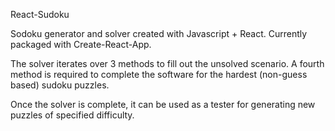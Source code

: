 React-Sudoku

Sodoku generator and solver created with Javascript + React.
Currently packaged with Create-React-App.

The solver iterates over 3 methods to fill out the unsolved scenario. A fourth method is required to complete the software for the hardest (non-guess based) sudoku puzzles.

Once the solver is complete, it can be used as a tester for generating new puzzles of specified difficulty.